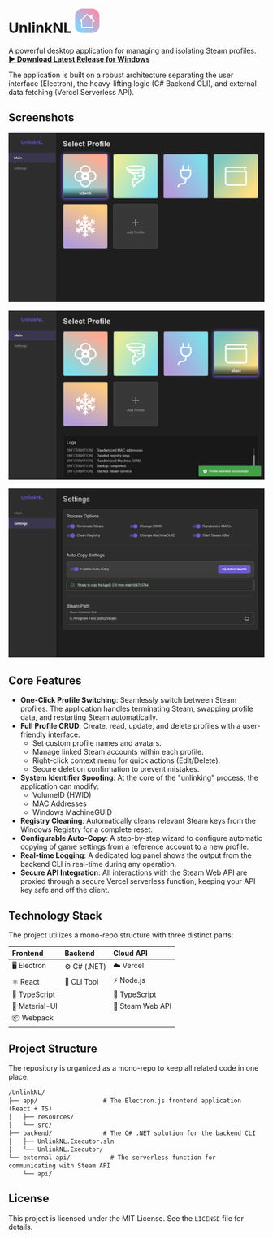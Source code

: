 # UnlinkNL ![Main icon](assets/icon.svg)

A powerful desktop application for managing and isolating Steam profiles. **[► Download Latest Release for Windows](https://github.com/sdwck/UnlinkNL/releases/latest/download/UnlinkNL-win32-x64.zip)**

The application is built on a robust architecture separating the user interface (Electron), the heavy-lifting logic (C# Backend CLI), and external data fetching (Vercel Serverless API).

## Screenshots

![Main Dashboard showing profile cards](assets/dashboard-profile-selection.png)

![Main Dashboard unlinking profile](assets/dashboard-unlinking-profile.png)

![The settings page with various toggles](assets/settings-page.png)

## Core Features

*   **One-Click Profile Switching**: Seamlessly switch between Steam profiles. The application handles terminating Steam, swapping profile data, and restarting Steam automatically.
*   **Full Profile CRUD**: Create, read, update, and delete profiles with a user-friendly interface.
    *   Set custom profile names and avatars.
    *   Manage linked Steam accounts within each profile.
    *   Right-click context menu for quick actions (Edit/Delete).
    *   Secure deletion confirmation to prevent mistakes.
*   **System Identifier Spoofing**: At the core of the "unlinking" process, the application can modify:
    *   VolumeID (HWID)
    *   MAC Addresses
    *   Windows MachineGUID
*   **Registry Cleaning**: Automatically cleans relevant Steam keys from the Windows Registry for a complete reset.
*   **Configurable Auto-Copy**: A step-by-step wizard to configure automatic copying of game settings from a reference account to a new profile.
*   **Real-time Logging**: A dedicated log panel shows the output from the backend CLI in real-time during any operation.
*   **Secure API Integration**: All interactions with the Steam Web API are proxied through a secure Vercel serverless function, keeping your API key safe and off the client.

## Technology Stack

The project utilizes a mono-repo structure with three distinct parts:

| Frontend | Backend | Cloud API |
| :--- | :--- | :--- |
| 🖥️ Electron | ⚙️ C# (.NET) | ☁️ Vercel |
| ⚛️ React | 🔧 CLI Tool | ⚡ Node.js |
| 📘 TypeScript | | 📘 TypeScript |
| 🎨 Material-UI | | 🤝 Steam Web API |
| 📦 Webpack | | |

## Project Structure

The repository is organized as a mono-repo to keep all related code in one place.

```
/UnlinkNL/
├── app/                  # The Electron.js frontend application (React + TS)
│   ├── resources/
│   └── src/
├── backend/              # The C# .NET solution for the backend CLI
│   ├── UnlinkNL.Executor.sln
│   └── UnlinkNL.Executor/
└── external-api/           # The serverless function for communicating with Steam API
    └── api/
```

## License

This project is licensed under the MIT License. See the `LICENSE` file for details.